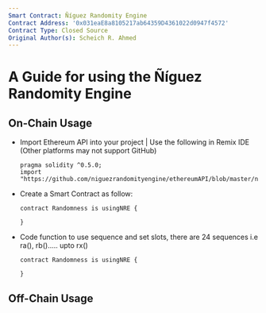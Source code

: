 ```yaml
---
Smart Contract: Ñíguez Randomity Engine
Contract Address: '0x031eaE8a8105217ab64359D4361022d0947f4572'
Contract Type: Closed Source
Original Author(s): Scheich R. Ahmed
---
```


# A Guide for using the Ñíguez Randomity Engine

## On-Chain Usage
- Import Ethereum API into your project | Use the following in Remix IDE (Other platforms may not support GitHub)

  ```
  pragma solidity ^0.5.0;
  import "https://github.com/niguezrandomityengine/ethereumAPI/blob/master/nreAPI.sol";
  ```
  
- Create a Smart Contract as follow:
   ```
  contract Randomness is usingNRE {
  
  }
  ```
  
- Code function to use sequence and set slots, there are 24 sequences i.e ra(), rb()..... upto rx()
   ```
  contract Randomness is usingNRE {
  
  }
  ```

## Off-Chain Usage

